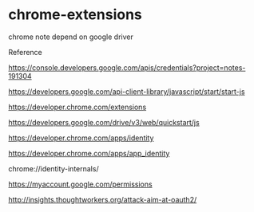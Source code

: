 # chrome-extensions
chrome note depend on google driver

Reference

https://console.developers.google.com/apis/credentials?project=notes-191304

https://developers.google.com/api-client-library/javascript/start/start-js

https://developer.chrome.com/extensions

https://developers.google.com/drive/v3/web/quickstart/js

https://developer.chrome.com/apps/identity

https://developer.chrome.com/apps/app_identity

chrome://identity-internals/

https://myaccount.google.com/permissions

http://insights.thoughtworkers.org/attack-aim-at-oauth2/

